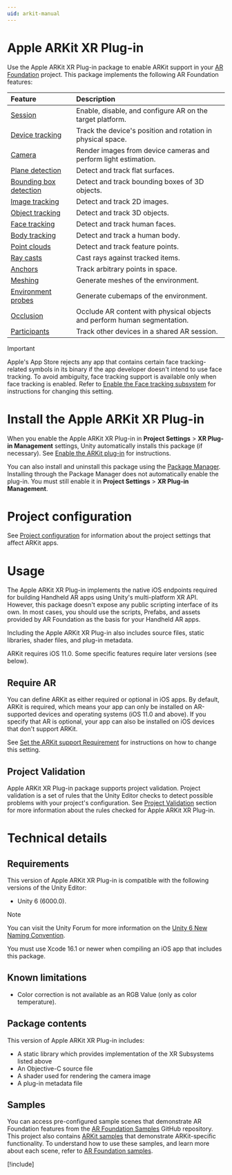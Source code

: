 ```yaml
---
uid: arkit-manual
---
```

# Apple ARKit XR Plug-in

Use the Apple ARKit XR Plug-in package to enable ARKit support in your [AR Foundation](https://docs.unity3d.com/Packages/com.unity.xr.arfoundation@latest) project. This package implements the following AR Foundation features:

| Feature                                                    | Description                                                              |
|:-----------------------------------------------------------|:-------------------------------------------------------------------------|
| [Session](xref:arkit-session)                              | Enable, disable, and configure AR on the target platform.                |
| [Device tracking](xref:arfoundation-device-tracking)       | Track the device's position and rotation in physical space.              |
| [Camera](xref:arkit-camera)                                | Render images from device cameras and perform light estimation.          |
| [Plane detection](xref:arkit-plane-detection)              | Detect and track flat surfaces.                                          |
| [Bounding box detection](xref:arkit-bounding-boxes)        | Detect and track bounding boxes of 3D objects.                           |
| [Image tracking](xref:arkit-image-tracking)                | Detect and track 2D images.                                              |
| [Object tracking](xref:arkit-object-tracking)              | Detect and track 3D objects.                                             |
| [Face tracking](xref:arkit-face-tracking)                  | Detect and track human faces.                                            |
| [Body tracking](xref:arfoundation-body-tracking)           | Detect and track a human body.                                           |
| [Point clouds](xref:arkit-point-clouds)                    | Detect and track feature points.                                         |
| [Ray casts](xref:arkit-raycasts)                           | Cast rays against tracked items.                                         |
| [Anchors](xref:arkit-anchors)                              | Track arbitrary points in space.                                         |
| [Meshing](xref:arkit-meshing)                              | Generate meshes of the environment.                                      |
| [Environment probes](xref:arfoundation-environment-probes) | Generate cubemaps of the environment.                                    |
| [Occlusion](xref:arkit-occlusion)                          | Occlude AR content with physical objects and perform human segmentation. |
| [Participants](xref:arkit-participant-tracking)            | Track other devices in a shared AR session.                              |

> [!IMPORTANT]
> Apple's App Store rejects any app that contains certain face tracking-related symbols in its binary if the app developer doesn't intend to use face tracking. To avoid ambiguity, face tracking support is available only when face tracking is enabled. Refer to [Enable the Face tracking subsystem](xref:arkit-project-config#enable-face-tracking) for instructions for changing this setting.

# Install the Apple ARKit XR Plug-in

When you enable the Apple ARKit XR Plug-in in **Project Settings** > **XR Plug-in Management** settings, Unity automatically installs this package (if necessary). See [Enable the ARKit plug-in](xref:arkit-project-config#enable-the-apple-arkit-plug-in) for instructions.

You can also install and uninstall this package using the [Package Manager](https://learn.unity.com/tutorial/the-package-manager). Installing through the Package Manager does not automatically enable the plug-in. You must still enable it in **Project Settings** > **XR Plug-in Management**.

# Project configuration

See [Project configuration](xref:arkit-project-config) for information about the project settings that affect ARKit apps.

# Usage

The Apple ARKit XR Plug-in implements the native iOS endpoints required for building Handheld AR apps using Unity's multi-platform XR API. However, this package doesn't expose any public scripting interface of its own. In most cases, you should use the scripts, Prefabs, and assets provided by AR Foundation as the basis for your Handheld AR apps.

Including the Apple ARKit XR Plug-in also includes source files, static libraries, shader files, and plug-in metadata.

ARKit requires iOS 11.0. Some specific features require later versions (see below).

## Require AR

You can define ARKit as either required or optional in iOS apps. By default, ARKit is required, which means your app can only be installed on AR-supported devices and operating systems (iOS 11.0 and above). If you specify that AR is optional, your app can also be installed on iOS devices that don't support ARKit.

See [Set the ARKit support Requirement](xref:arkit-project-config#arkit-required) for instructions on how to change this setting.

## Project Validation

Apple ARKit XR Plug-in package supports project validation. Project validation is a set of rules that the Unity Editor checks to detect possible problems with your project's configuration. See [Project Validation](xref:arkit-project-config#project-validation) section for more information about the rules checked for Apple ARKit XR Plug-in.

# Technical details

## Requirements

This version of Apple ARKit XR Plug-in is compatible with the following versions of the Unity Editor:

* Unity 6 (6000.0).

> [!NOTE]
> You can visit the Unity Forum for more information on the [Unity 6 New Naming Convention](https://forum.unity.com/threads/unity-6-new-naming-convention.1558592/).

You must use Xcode 16.1 or newer when compiling an iOS app that includes this package.

## Known limitations

* Color correction is not available as an RGB Value (only as color temperature).

## Package contents

This version of Apple ARKit XR Plug-in includes:

* A static library which provides implementation of the XR Subsystems listed above
* An Objective-C source file
* A shader used for rendering the camera image
* A plug-in metadata file

## Samples

You can access pre-configured sample scenes that demonstrate AR Foundation features from the [AR Foundation Samples](https://github.com/Unity-Technologies/arfoundation-samples) GitHub repository. This project also contains [ARKit samples](xref:arfoundation-samples-arkit) that demonstrate ARKit-specific functionality. To understand how to use these samples, and learn more about each scene, refer to [AR Foundation samples](xref:arfoundation-samples).

[!include[](snippets/apple-arkit-trademark.md)]
